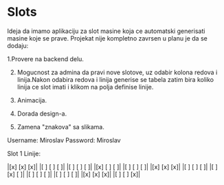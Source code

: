 # Slots
Ideja da imamo aplikaciju za slot masine koja ce automatski generisati masine koje se prave.
Projekat nije kompletno zavrsen u planu je da se dodaju:

1.Provere na backend delu.

2. Mogucnost za admina da pravi nove slotove, uz odabir kolona redova i linija.Nakon odabira redova i linija generise se tabela zatim bira koliko linija ce slot imati i klikom na polja definise linije.
  
3. Animacija.
   
4. Dorada design-a.
   
5. Zamena "znakova" sa slikama.

Username: Miroslav Password: Miroslav

Slot 1 Linije:

|[x] [x] [x]|     |[ ] [ ] [ ]|    |[ ] [ ] [ ]|    |[x] [ ] [ ]| 
|[ ] [ ] [ ]|     |[x] [x] [x]|    |[ ] [ ] [ ]|    |[ ] [x] [ ]|
|[ ] [ ] [ ]|     |[ ] [ ] [ ]|    |[x] [x] [x]|    |[ ] [ ] [x]|



